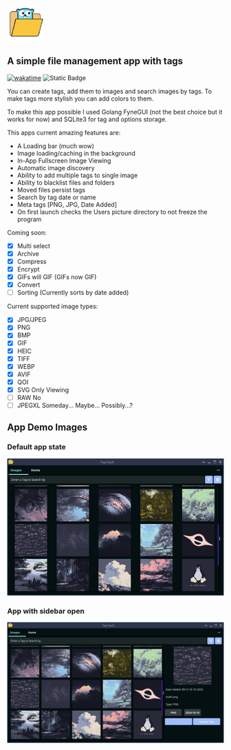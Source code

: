 <!-- # ![App icon: ](./icon.png) Tag Vault -->
<img src="./icon.png" alt="icon" width="84" height="84"/>

## A simple file management app with tags

[![wakatime](https://wakatime.com/badge/user/ee6ea1f8-6dfb-4436-aeb5-8339646633e5/project/4a604a7d-5a64-4fcd-a9bf-e2b84fe10b72.svg)](https://wakatime.com/badge/user/ee6ea1f8-6dfb-4436-aeb5-8339646633e5/project/4a604a7d-5a64-4fcd-a9bf-e2b84fe10b72)
![Static Badge](https://img.shields.io/badge/Krigga-approved-lightgreen?style=flat-square)

You can create tags, add them to images and search images by tags.
To make tags more stylish you can add colors to them.

To make this app possible I used Golang FyneGUI (not the best choice but it works for now) and SQLite3 for tag and options storage.

This apps current amazing features are:

- A Loading bar (much wow)
- Image loading/caching in the background
- In-App Fullscreen Image Viewing
- Automatic image discovery
- Ability to add multiple tags to single image
- Ability to blacklist files and folders
- Moved files persist tags
- Search by tag date or name
- Meta tags [PNG, JPG, Date Added]
- On first launch checks the Users picture directory to not freeze the program

Coming soon:

- [x] Multi select
- [x] Archive
- [x] Compress
- [x] Encrypt
- [x] GIFs will GIF (GIFs now GIF)
- [x] Convert
- [ ] Sorting (Currently sorts by date added)

Current supported image types:

- [x] JPG/JPEG
- [x] PNG
- [x] BMP
- [x] GIF
- [x] HEIC
- [x] TIFF
- [x] WEBP
- [x] AVIF
- [x] QOI
- [x] SVG   Only Viewing
- [ ] RAW   No
- [ ] JPEGXL   Someday... Maybe... Possibly...?

## App Demo Images

### Default app state

![App window demo: ](./demo.png)

### App with sidebar open

![App tag demo: ](./demo-tags.png)
